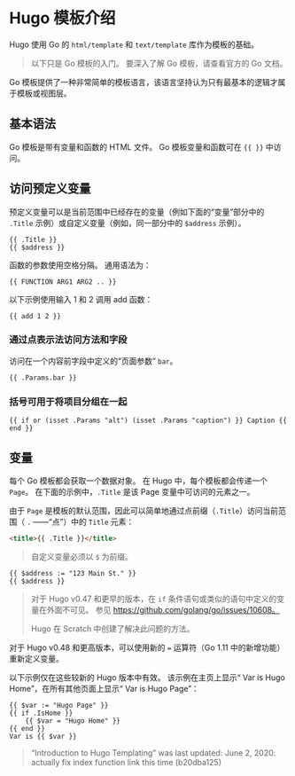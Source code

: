 # Hugo 模板介绍

Hugo 使用 Go 的 `html/template` 和 `text/template` 库作为模板的基础。

> 以下只是 Go 模板的入门。 要深入了解 Go 模板，请查看官方的 Go 文档。

Go 模板提供了一种非常简单的模板语言，该语言坚持认为只有最基本的逻辑才属于模板或视图层。

## 基本语法

Go 模板是带有变量和函数的 HTML 文件。 Go 模板变量和函数可在 `{{ }}` 中访问。

## 访问预定义变量

预定义变量可以是当前范围中已经存在的变量（例如下面的“变量”部分中的 `.Title` 示例）或自定义变量（例如，同一部分中的 `$address` 示例）。

```
{{ .Title }}
{{ $address }}
```

函数的参数使用空格分隔。 通用语法为：

```
{{ FUNCTION ARG1 ARG2 .. }}
```

以下示例使用输入 1 和 2 调用 add 函数：

```
{{ add 1 2 }}
```

### 通过点表示法访问方法和字段

访问在一个内容前字段中定义的“页面参数” `bar`。

```
{{ .Params.bar }}
```

### 括号可用于将项目分组在一起

```
{{ if or (isset .Params "alt") (isset .Params "caption") }} Caption {{ end }}
```

## 变量

每个 Go 模板都会获取一个数据对象。 在 Hugo 中，每个模板都会传递一个 `Page`。 在下面的示例中，`.Title` 是该 Page 变量中可访问的元素之一。

由于 `Page` 是模板的默认范围，因此可以简单地通过点前缀（`.Title`）访问当前范围（ `.` ——“点”）中的 `Title` 元素：

```html
<title>{{ .Title }}</title>
```

> 自定义变量必须以 `$` 为前缀。

```
{{ $address := "123 Main St." }}
{{ $address }}
```

> 对于 Hugo v0.47 和更早的版本，在 `if` 条件语句或类似的语句中定义的变量在外面不可见。 参见 https://github.com/golang/go/issues/10608。
>
> Hugo 在 Scratch 中创建了解决此问题的方法。

对于 Hugo v0.48 和更高版本，可以使用新的 `=` 运算符（Go 1.11 中的新增功能）重新定义变量。

以下示例仅在这些较新的 Hugo 版本中有效。 该示例在主页上显示“ Var is Hugo Home”，在所有其他页面上显示“ Var is Hugo Page”：

```
{{ $var := "Hugo Page" }}
{{ if .IsHome }}
    {{ $var = "Hugo Home" }}
{{ end }}
Var is {{ $var }}
```

> “Introduction to Hugo Templating” was last updated: June 2, 2020: actually fix index function link this time (b20dba125)
